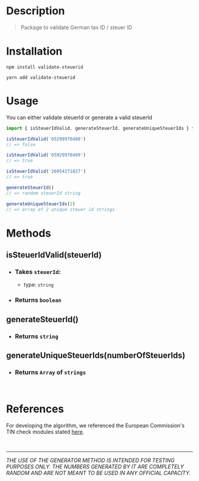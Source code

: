 # Description
> Package to validate German tax ID / steuer ID

# Installation
```
npm install validate-steuerid
```

```
yarn add validate-steuerid
```
# Usage

You can either validate steuerId or generate a valid steuerId
```js
import { isSteuerIdValid, generateSteuerId, generateUniqueSteuerIds } from 'validate-steuerid'

isSteuerIdValid('65299970480')
// => false

isSteuerIdValid('65929970489')
// => true

isSteuerIdValid('26954371827')
// => true

generateSteuerId()
// => random steuerId string

generateUniqueSteuerIds(2)
// => array of 2 unique steuer id strings
```

# Methods
## isSteuerIdValid(steuerId)
* ### Takes `steuerId`:
  - type: `string`
* ### Returns `boolean`

## generateSteuerId()
* ### Returns `string`

## generateUniqueSteuerIds(numberOfSteuerIds)
* ### Returns `Array` of `strings`
  
<br>

# References
For developing the algorithm, we referenced the European Commission's TIN check modules stated [here](https://ec.europa.eu/taxation_customs/tin/#/check-tin).

<br>

---

*THE USE OF THE GENERATOR METHOD IS INTENDED FOR TESTING PURPOSES ONLY. THE NUMBERS GENERATED BY IT ARE COMPLETELY RANDOM AND ARE NOT MEANT TO BE USED IN ANY OFFICIAL CAPACITY.*
